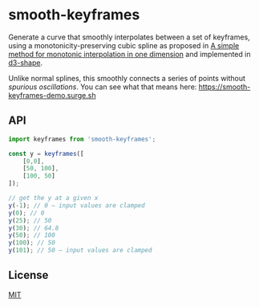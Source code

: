 # smooth-keyframes

Generate a curve that smoothly interpolates between a set of keyframes, using a monotonicity-preserving cubic spline as proposed in [A simple method for monotonic interpolation in one dimension](http://adsabs.harvard.edu/full/1990A%26A...239..443S) and implemented in [d3-shape](https://github.com/d3/d3-shape/blob/master/src/curve/monotone.js).

Unlike normal splines, this smoothly connects a series of points without *spurious oscillations*. You can see what that means here: https://smooth-keyframes-demo.surge.sh


## API

```js
import keyframes from 'smooth-keyframes';

const y = keyframes([
	[0,0],
	[50, 100],
	[100, 50]
]);

// get the y at a given x
y(-1); // 0 — input values are clamped
y(0); // 0
y(25); // 50
y(30); // 64.8
y(50); // 100
y(100); // 50
y(101); // 50 — input values are clamped
```


## License

[MIT](LICENSE)
